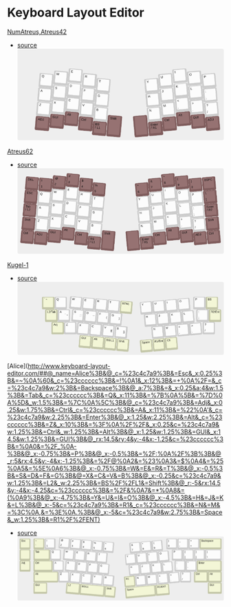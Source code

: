 # Keyboard Layout Editor

[NumAtreus,Atreus42](http://www.keyboard-layout-editor.com/##@_name=Atreus42,%20NumAtreus%3B&@_r:5&rx:7&ry:6&y:-4.5&x:-4%3B&=E%3B&@_y:-0.75&x:-5%3B&=W&_x:1%3B&=R%3B&@_y:-0.75&x:-6%3B&=Q&_x:3%3B&=T%3B&@_y:-0.5&x:-4%3B&=D%3B&@_y:-0.75&x:-5%3B&=S&_x:1%3B&=F%3B&@_y:-0.75&x:-6%3B&=A&_x:3%3B&=G%3B&@_y:-0.5&x:-4%3B&=C%3B&@_y:-0.75&x:-5%3B&=X&_x:1%3B&=V%3B&@_y:-0.75&x:-6%3B&=Z&_x:3%3B&=B%3B&@_y:-0.5&x:-4&c=%237f5c5c%3B&=Alt&_x:2&h2:1.5%3B&=Shift%3B&@_y:-0.75&x:-5%3B&=GUI&_x:1%3B&=Ctrl%3B&@_y:-0.75&x:-6%3B&=ADJ&_x:3%3B&=BS%0A%0A%0A%0A%0A%0A%2F%2F%20L1%3B&@_r:-5&rx:8&y:-4.5&x:3&c=%23cccccc%3B&=I%3B&@_y:-0.75&x:2%3B&=U&_x:1%3B&=O%3B&@_y:-0.75&x:1%3B&=Y&_x:3%3B&=P%3B&@_y:-0.5&x:3%3B&=K%3B&@_y:-0.75&x:2%3B&=J&_x:1%3B&=L%3B&@_y:-0.75&x:1%3B&=H&_x:3%3B&=%2F:%0A%2F%3B%3B&@_y:-0.5&x:3%3B&=%3C%0A,%3B&@_y:-0.75&x:2%3B&=M&_x:1%3B&=%3E%0A.%3B&@_y:-0.75&x:1%3B&=N&_x:3%3B&=%3F%0A%2F%2F%3B&@_y:-0.5&c=%237f5c5c&a:7&h2:1.5%3B&=&_x:2&a:4%3B&=Alt%3B&@_y:-0.75&x:2%3B&=Ctrl&_x:1%3B&=GUI%3B&@_y:-0.75&x:1%3B&=Enter%0A%0A%0A%0A%0A%0A%2F%2F%20R1&_x:3%3B&=ADJ) 
- [source](https://gist.github.com/bottilabo/d6c7a4f7845505f56cb4ddfa96e7d33b)
![atreus42](kle/atreus42.png)

[Atreus62](http://www.keyboard-layout-editor.com/##@_name=Atreus62%3B&@_r:5&rx:7&ry:6&y:-5.5&x:-4&c=%237f5c5c%3B&=%23%0A3%3B&@_y:-0.75&x:-5%3B&=%2F@%0A2&_x:1%3B&=$%0A4%3B&@_y:-0.75&x:-7%3B&=DEL&=!%0A1&_x:3%3B&=%25%0A5%3B&@_y:-0.5&x:-4&c=%23cccccc%3B&=E%3B&@_y:-0.75&x:-5%3B&=W&_x:1%3B&=R%3B&@_y:-0.75&x:-7&c=%237f5c5c%3B&=ESC&_c=%23cccccc%3B&=Q&_x:3%3B&=T%3B&@_y:-0.5&x:-4%3B&=D%3B&@_y:-0.75&x:-5%3B&=S&_x:1%3B&=F%3B&@_y:-0.75&x:-7&c=%237f5c5c%3B&=Tab%0A%0A%0A%0A%0A%0A%2F%2F%20L2&_c=%23cccccc%3B&=A&_x:3%3B&=G%3B&@_y:-0.5&x:-4%3B&=C%3B&@_y:-0.75&x:-5%3B&=X&_x:1%3B&=V%3B&@_y:-0.75&x:-7&c=%237f5c5c%3B&=Shift&_c=%23cccccc%3B&=Z&_x:3%3B&=B%3B&@_y:-0.5&x:-4&c=%237f5c5c%3B&=Alt&_x:2&h2:1.5%3B&=Shift%3B&@_y:-0.75&x:-5%3B&=GUI&_x:1%3B&=Ctrl%3B&@_y:-0.75&x:-7%3B&=Ctrl&=ADJ&_x:3%3B&=BS%0A%0A%0A%0A%0A%0A%2F%2F%20L1%3B&@_r:-5&rx:8&y:-5.5&x:3%3B&=*%0A8%3B&@_y:-0.75&x:2%3B&=%2F&%0A7&_x:1%3B&=(%0A9%3B&@_y:-0.75&x:1%3B&=%5E%0A6&_x:3%3B&=)%0A0&=BSPC%3B&@_y:-0.5&x:3&c=%23cccccc%3B&=I%3B&@_y:-0.75&x:2%3B&=U&_x:1%3B&=O%3B&@_y:-0.75&x:1%3B&=Y&_x:3%3B&=P&_c=%237f5c5c%3B&=%5C%0A%5B%3B&@_y:-0.5&x:3&c=%23cccccc%3B&=K%3B&@_y:-0.75&x:2%3B&=J&_x:1%3B&=L%3B&@_y:-0.75&x:1%3B&=H&_x:3%3B&=%2F:%0A%2F%3B&_c=%237f5c5c%3B&=Enter%0A%0A%0A%0A%0A%0A%2F%2F%20R2%3B&@_y:-0.5&x:3&c=%23cccccc%3B&=%3C%0A,%3B&@_y:-0.75&x:2%3B&=M&_x:1%3B&=%3E%0A.%3B&@_y:-0.75&x:1%3B&=N&_x:3%3B&=%3F%0A%2F%2F&_c=%237f5c5c%3B&=Shift%3B&@_y:-0.5&a:7&h2:1.5%3B&=&_x:2&a:4%3B&=Alt%3B&@_y:-0.75&x:2%3B&=Ctrl&_x:1%3B&=GUI%3B&@_y:-0.75&x:1%3B&=Enter%0A%0A%0A%0A%0A%0A%2F%2F%20R1&_x:3%3B&=ADJ&=Ctrl)
- [source](https://gist.github.com/d6c7a4f7845505f56cb4ddfa96e7d33b)
![atreus62](kle/atreus62.png)

[Kugel-1](http://www.keyboard-layout-editor.com/##@_name=Kugel-1%3B&@_y:1&x:1.75&c=%23c4c7a9%3B&=%60%20~&_c=%23cccccc%3B&=Q&_x:11&c=%23c4c7a9%3B&=BS%3B&@_x:2%3B&=L2%2F%2FTab&_c=%23cccccc%3B&=A%0A%0A%0A%0A%0A%0A%0A%60%20~&_x:11&c=%23c4c7a9%3B&=R2%2F%2FEnt%3B&@_x:2.5%3B&=Adj&_c=%23cccccc%3B&=Z&_x:10%3B&=%3F%0A%2F%2F%3B&@_rx:14.5&ry:4&y:-3&x:-0.75%3B&=P%3B&@_x:-0.5%3B&=%2F:%0A%2F%3B%3B&@_r:5&rx:4.5&y:-3&x:-0.75%3B&=W&=E&=R&=T&_c=%23c4c7a9%3B&=BTN1%3B&@_x:-0.5&c=%23cccccc%3B&=S%0A%0A%0A%0A%0A%0A%0A%2F%3B%20%2F:&=D%0A%0A%0A%0A%0A%0A%0A'%20%22&=F%0A%0A%0A%0A%0A%0A%0A(&=G%0A%0A%0A%0A%0A%0A%0A)%3B&@=X&=C&=V%0A%0A%0A%0A%0A%0A%0A%5B%7B&=B%0A%0A%0A%0A%0A%0A%0A%5D%7D%3B&@_x:0.25&c=%23c4c7a9%3B&=GUI&=Alt&=BS%2F%2FL1&=Shift%3B&@_r:-5&rx:14.5&y:-3&x:-4.75&c=%23cccccc%3B&=Y&=U&=I&=O%3B&@_x:-4.5%3B&=H&=J&=K&=L%3B&@_x:-4%3B&=N&=M&=%3C%0A,&=%3E%0A.%3B&@_x:-5&c=%23c4c7a9%3B&=Space&=R1%2F%2FEnt&=Ctl)
- [source](https://gist.github.com/84119c3893a3abc24c723fda5f5d9195)
![kugel-1](kle/kugel-1.png)

[Alice](http://www.keyboard-layout-editor.com/##@_name=Alice%3B&@_c=%23c4c7a9%3B&=Esc&_x:0.25%3B&=~%0A%60&_c=%23cccccc%3B&=!%0A1&_x:12%3B&=+%0A%2F=&_c=%23c4c7a9&w:2%3B&=Backspace%3B&@_a:7%3B&=&_x:0.25&a:4&w:1.5%3B&=Tab&_c=%23cccccc%3B&=Q&_x:11%3B&=%7B%0A%5B&=%7D%0A%5D&_w:1.5%3B&=%7C%0A%5C%3B&@_c=%23c4c7a9%3B&=Adj&_x:0.25&w:1.75%3B&=Ctrl&_c=%23cccccc%3B&=A&_x:11%3B&=%22%0A'&_c=%23c4c7a9&w:2.25%3B&=Enter%3B&@_x:1.25&w:2.25%3B&=Alt&_c=%23cccccc%3B&=Z&_x:10%3B&=%3F%0A%2F%2F&_x:0.25&c=%23c4c7a9&w:1.25%3B&=Ctrl&_w:1.25%3B&=Alt%3B&@_x:1.25&w:1.25%3B&=GUI&_x:14.5&w:1.25%3B&=GUI%3B&@_rx:14.5&ry:4&y:-4&x:-1.25&c=%23cccccc%3B&=%0A0&=%2F_%0A-%3B&@_x:-0.75%3B&=P%3B&@_x:-0.5%3B&=%2F:%0A%2F%3B%3B&@_r:5&rx:4.5&y:-4&x:-1.25%3B&=%2F@%0A2&=%23%0A3&=$%0A4&=%25%0A5&=%5E%0A6%3B&@_x:-0.75%3B&=W&=E&=R&=T%3B&@_x:-0.5%3B&=S&=D&=F&=G%3B&@=X&=C&=V&=B%3B&@_x:-0.25&c=%23c4c7a9&w:1.25%3B&=L2&_w:2.25%3B&=BS%2F%2FL1&=Shift%3B&@_r:-5&rx:14.5&y:-4&x:-4.25&c=%23cccccc%3B&=%2F&%0A7&=*%0A8&=(%0A9%3B&@_x:-4.75%3B&=Y&=U&=I&=O%3B&@_x:-4.5%3B&=H&=J&=K&=L%3B&@_x:-5&c=%23c4c7a9%3B&=R1&_c=%23cccccc%3B&=N&=M&=%3C%0A,&=%3E%0A.%3B&@_x:-5&c=%23c4c7a9&w:2.75%3B&=Space&_w:1.25%3B&=R1%2F%2FENT)
- [source](https://gist.github.com/b1e37062c9f76a8e9c67296926626a51)
![alice](kle/alice.png)
